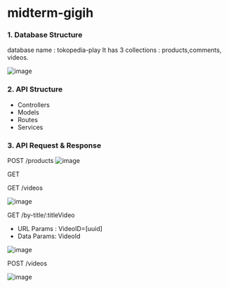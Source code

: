 # midterm-gigih

### 1. Database Structure
database name : tokopedia-play
It has 3 collections : products,comments, videos.

![image](https://github.com/mol-ana/midterm-gigih/assets/59798126/c5e8763a-2de5-4367-93cd-5e6fd3e8bdf2)

### 2. API Structure
- Controllers
- Models
- Routes
- Services

### 3.  API Request & Response

POST /products
![image](https://github.com/mol-ana/midterm-gigih/assets/59798126/169a58cd-a204-493a-8861-ca95060dd635)

GET 


GET /videos

![image](https://github.com/mol-ana/midterm-gigih/assets/59798126/fe1e9cb8-51fd-4ead-8765-68c9e0ebb23a)

GET /by-title/:titleVideo
- URL Params : VideoID=[uuid]
- Data Params: VideoId

![image](https://github.com/mol-ana/midterm-gigih/assets/59798126/d8503575-80a9-4f97-844b-3eab1bbe6a22)

POST /videos

![image](https://github.com/mol-ana/midterm-gigih/assets/59798126/bce0e3b0-1ee1-483c-958c-728c78ab71df)



